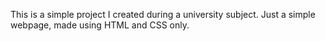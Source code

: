 This is a simple project I created during a university subject. 
Just a simple webpage, made using HTML and CSS only. 

